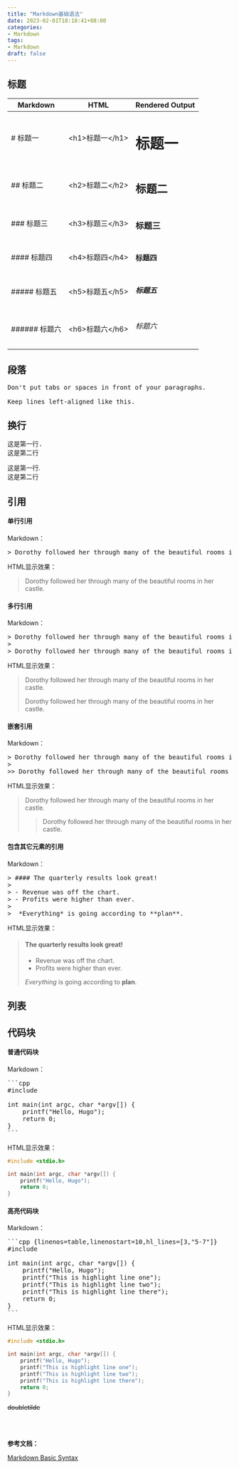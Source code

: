 ```yaml
---
title: "Markdown基础语法"
date: 2023-02-01T18:10:41+08:00
categories:
- Markdown
tags:
- Markdown
draft: false
---
```


## 标题
| Markdown        | HTML                | Rendered Output |
| --------------  | ------------------- | --------------- |
| # 标题一         | \<h1\>标题一\<\/h1\> | <h1>标题一</h1>  |
| ## 标题二        | \<h2\>标题二\<\/h2\> | <h2>标题二</h2>  |
| ### 标题三       | \<h3\>标题三\<\/h3\> | <h3>标题三</h3>  |
| #### 标题四      | \<h4\>标题四\<\/h4\> | <h4>标题四</h4>  |
| ##### 标题五     | \<h5\>标题五\<\/h5\> | <h5>标题五</h5>  |
| ###### 标题六    | \<h6\>标题六\<\/h6\> | <h6>标题六</h6>  |

## 段落
<pre>
Don't put tabs or spaces in front of your paragraphs.
 
Keep lines left-aligned like this.
</pre>

## 换行
<pre>
这是第一行.  
这是第二行
</pre>

这是第一行.  
这是第二行

## 引用

#### 单行引用
Markdown：
<pre>
> Dorothy followed her through many of the beautiful rooms in her castle.
</pre>

HTML显示效果：
> Dorothy followed her through many of the beautiful rooms in her castle.


#### 多行引用
Markdown：
<pre>
> Dorothy followed her through many of the beautiful rooms in her castle.
>
> Dorothy followed her through many of the beautiful rooms in her castle.
</pre>

HTML显示效果：
> Dorothy followed her through many of the beautiful rooms in her castle.
>
> Dorothy followed her through many of the beautiful rooms in her castle.


#### 嵌套引用
Markdown：
<pre>
> Dorothy followed her through many of the beautiful rooms in her castle.
>
>> Dorothy followed her through many of the beautiful rooms in her castle.
</pre>

HTML显示效果：
> Dorothy followed her through many of the beautiful rooms in her castle.
>
>> Dorothy followed her through many of the beautiful rooms in her castle.


#### 包含其它元素的引用
Markdown：
<pre>
> #### The quarterly results look great!
>
> - Revenue was off the chart.
> - Profits were higher than ever.
>
>  *Everything* is going according to **plan**.
</pre>

HTML显示效果：
> #### The quarterly results look great!
>
> - Revenue was off the chart.
> - Profits were higher than ever.
>
>  *Everything* is going according to **plan**.


## 列表


## 代码块

#### 普通代码块
Markdown：
<pre>
```cpp
#include <stdio.h>

int main(int argc, char *argv[]) {
    printf("Hello, Hugo");
    return 0;
}
```
</pre>

HTML显示效果：
```cpp
#include <stdio.h>

int main(int argc, char *argv[]) {
    printf("Hello, Hugo");
    return 0;
}
```


#### 高亮代码块
Markdown：
<pre>
```cpp {linenos=table,linenostart=10,hl_lines=[3,"5-7"]}
#include <stdio.h>

int main(int argc, char *argv[]) {
    printf("Hello, Hugo");
    printf("This is highlight line one");
    printf("This is highlight line two");
    printf("This is highlight line there");
    return 0;
}
```
</pre>

HTML显示效果：
```cpp {linenos=table,linenostart=10,hl_lines=[3,"5-7"]}
#include <stdio.h>

int main(int argc, char *argv[]) {
    printf("Hello, Hugo");
    printf("This is highlight line one");
    printf("This is highlight line two");
    printf("This is highlight line there");
    return 0;
}
```


~~doubletilde~~

<br/>
<br/>

**参考文档：**

[Markdown Basic Syntax](https://www.markdownguide.org/basic-syntax)